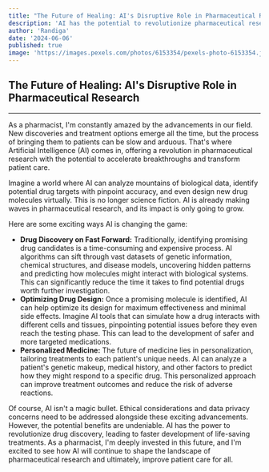 ```yaml
---
title: "The Future of Healing: AI's Disruptive Role in Pharmaceutical Research"
description: 'AI has the potential to revolutionize pharmaceutical research. This blog post explores how AI can accelerate breakthroughs and transform patient care.'
author: 'Randiga'
date: '2024-06-06'
published: true
image: 'https://images.pexels.com/photos/6153354/pexels-photo-6153354.jpeg?auto=compress&cs=tinysrgb&w=1260&h=750&dpr=1'
---
```


## The Future of Healing: AI's Disruptive Role in Pharmaceutical Research

---

As a pharmacist, I'm constantly amazed by the advancements in our field. New discoveries and treatment options emerge all the time, but the process of bringing them to patients can be slow and arduous. That's where Artificial Intelligence (AI) comes in, offering a revolution in pharmaceutical research with the potential to accelerate breakthroughs and transform patient care.

Imagine a world where AI can analyze mountains of biological data, identify potential drug targets with pinpoint accuracy, and even design new drug molecules virtually. This is no longer science fiction. AI is already making waves in pharmaceutical research, and its impact is only going to grow.

Here are some exciting ways AI is changing the game:

- **Drug Discovery on Fast Forward:** Traditionally, identifying promising drug candidates is a time-consuming and expensive process. AI algorithms can sift through vast datasets of genetic information, chemical structures, and disease models, uncovering hidden patterns and predicting how molecules might interact with biological systems. This can significantly reduce the time it takes to find potential drugs worth further investigation.
- **Optimizing Drug Design:** Once a promising molecule is identified, AI can help optimize its design for maximum effectiveness and minimal side effects. Imagine AI tools that can simulate how a drug interacts with different cells and tissues, pinpointing potential issues before they even reach the testing phase. This can lead to the development of safer and more targeted medications.
- **Personalized Medicine:** The future of medicine lies in personalization, tailoring treatments to each patient's unique needs. AI can analyze a patient's genetic makeup, medical history, and other factors to predict how they might respond to a specific drug. This personalized approach can improve treatment outcomes and reduce the risk of adverse reactions.

Of course, AI isn't a magic bullet. Ethical considerations and data privacy concerns need to be addressed alongside these exciting advancements. However, the potential benefits are undeniable. AI has the power to revolutionize drug discovery, leading to faster development of life-saving treatments. As a pharmacist, I'm deeply invested in this future, and I'm excited to see how AI will continue to shape the landscape of pharmaceutical research and ultimately, improve patient care for all.
